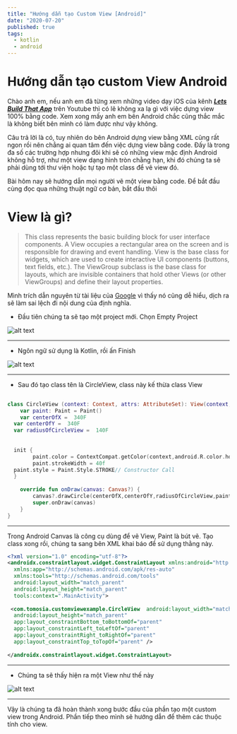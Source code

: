 ```yaml
---
title: "Hướng dẫn tạo Custom View [Android]"
date: "2020-07-20"
published: true
tags:
  - kotlin
  - android
---
```


# Hướng dẫn tạo custom View Android

Chào anh em, nếu anh em đã từng xem những video dạy iOS của kênh 
[***Lets Build That App***](https://www.youtube.com/channel/UCuP2vJ6kRutQBfRmdcI92mA) trên Youtube thì có lẽ không xa lạ gì với việc dựng view 100% bằng code. Xem xong mấy anh em bên Android chắc cũng thắc mắc là không biết bên mình có làm được như vậy không.

Câu trả lời là có, tuy nhiên do bên Android dựng view bằng XML cũng rất ngon rồi nên chẳng ai quan tâm đến việc dựng view bằng code. Đấy là trong đa số các trường hợp nhưng đôi khi sẽ có những view mặc định Android không hỗ trợ, như một view dạng hình tròn chằng hạn, khi đó chúng ta sẽ phải dùng tới thư viện hoặc tự tạo một class để vẽ view đó.

Bài hôm nay sẽ hướng dẫn mọi người vẽ một view bằng code. Để bắt đầu cùng đọc qua những thuật ngữ cơ bản, bắt đầu thôi

# View là gì?

> This class represents the basic building block for user interface components. A View occupies a rectangular area on the screen and is responsible for drawing and event handling.  View is the base class for widgets, which are used to create interactive UI components (buttons, text fields, etc.). The ViewGroup subclass is the base class for layouts, which are invisible containers that hold other  Views (or other ViewGroups) and define their layout properties.

Mình trích dẫn nguyên từ tài liệu của  [Google](https://developer.android.com/reference/android/view/View?authuser=1#) vì thấy nó cũng dễ hiểu, dịch ra sẽ làm sai lệch đi nội dung của định nghĩa.


* Đầu tiên chúng ta sẽ tạo một project mới. Chọn Empty Project

![alt text](https://firebasestorage.googleapis.com/v0/b/tudiendanhngon-ba6bc.appspot.com/o/Image%2FLinhTinh%2FScreenshot%20(23).png?alt=media&token=bdd473a4-8b33-4856-b403-3751ca11ca3f)

---
* Ngôn ngữ sử dụng là Kotlin, rồi ấn Finish

![alt text](https://firebasestorage.googleapis.com/v0/b/tudiendanhngon-ba6bc.appspot.com/o/Image%2FLinhTinh%2FScreenshot%20(24).png?alt=media&token=827a921b-4fbb-4b1d-ac87-8584fde5ef41)

---
* Sau đó tạo class tên là CircleView, class này kế thừa class View
  
```kotlin
  
class CircleView (context: Context, attrs: AttributeSet): View(context, attrs){  
    var paint: Paint = Paint()  
    var centerOfX =  340F  
  var centerOfY =  340F  
  var radiusOfCircleView =  140F  
  
  
  init {  
        paint.color = ContextCompat.getColor(context,android.R.color.holo_green_light)  
        paint.strokeWidth = 40f  
  paint.style = Paint.Style.STROKE// Constructor Call  
  }  
  
    override fun onDraw(canvas: Canvas?) {  
        canvas?.drawCircle(centerOfX,centerOfY,radiusOfCircleView,paint)  
        super.onDraw(canvas)  
    }  
}

```

---
Trong Android Canvas là công cụ dùng để vẽ View, Paint là bút vẽ. Tạo class xong rồi, chúng ta sang bên XML khai báo để sử dụng thằng này.


```xml 
<?xml version="1.0" encoding="utf-8"?>  
<androidx.constraintlayout.widget.ConstraintLayout xmlns:android="http://schemas.android.com/apk/res/android"  
  xmlns:app="http://schemas.android.com/apk/res-auto"  
  xmlns:tools="http://schemas.android.com/tools"  
  android:layout_width="match_parent"  
  android:layout_height="match_parent"  
  tools:context=".MainActivity">  
  
 <com.tomosia.customviewexample.CircleView  android:layout_width="match_parent"  
  android:layout_height="match_parent"  
  app:layout_constraintBottom_toBottomOf="parent"  
  app:layout_constraintLeft_toLeftOf="parent"  
  app:layout_constraintRight_toRightOf="parent"  
  app:layout_constraintTop_toTopOf="parent" />  
  
</androidx.constraintlayout.widget.ConstraintLayout>

```

---
* Chúng ta sẽ thấy hiện ra một View như thế này

![alt text](https://firebasestorage.googleapis.com/v0/b/tudiendanhngon-ba6bc.appspot.com/o/Image%2FLinhTinh%2FScreenshot%20(26).png?alt=media&token=8c3ddfbb-1770-4b33-8330-bd9998bc22e2)

---
Vậy là chúng ta đã hoàn thành xong bước đầu của phần tạo một custom view trong Android. Phần tiếp theo mình sẽ hướng dẫn để thêm các thuộc tính cho view.
